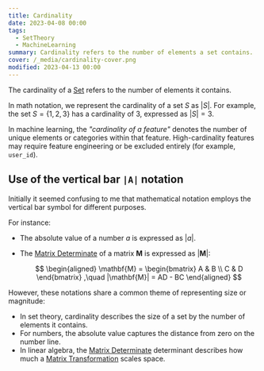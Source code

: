 ```yaml
---
title: Cardinality
date: 2023-04-08 00:00
tags:
  - SetTheory
  - MachineLearning
summary: Cardinality refers to the number of elements a set contains.
cover: /_media/cardinality-cover.png
modified: 2023-04-13 00:00
---
```


The cardinality of a [Set](set.md) refers to the number of elements it contains.

In math notation, we represent the cardinality of a set $S$ as $|S|$. For example, the set $S = \{1, 2, 3\}$ has a cardinality of 3, expressed as $|S| = 3$.

In machine learning, the *"cardinality of a feature"* denotes the number of unique elements or categories within that feature. High-cardinality features may require feature engineering or be excluded entirely (for example, `user_id`).

<div clear="both"></div>

## Use of the vertical bar `|A|` notation

Initially it seemed confusing to me that mathematical notation employs the vertical bar symbol for different purposes.

For instance:

* The absolute value of a number $a$ is expressed as $|a|$.
* The [Matrix Determinate](matrix-determinate.md) of a matrix $\mathbf{M}$ is expressed as $|\mathbf{M}|$:

    $$
    \begin{aligned}
    \mathbf{M} = \begin{bmatrix}
    A & B \\
    C & D
    \end{bmatrix}
    ,\quad
    |\mathbf{M}| = AD - BC
    \end{aligned}
    $$

However, these notations share a common theme of representing size or magnitude:

* In set theory, cardinality describes the size of a set by the number of elements it contains.
* For numbers, the absolute value captures the distance from zero on the number line.
* In linear algebra, the [Matrix Determinate](matrix-determinate.md) determinant describes how much a [Matrix Transformation](matrix-transformation.md) scales space.

